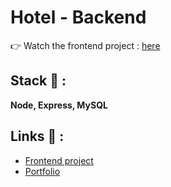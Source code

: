 # Hotel - Backend

👉 Watch the frontend project : [here](https://github.com/clepirault/Hotel)

## Stack 💎 :
**Node, Express, MySQL**

## Links 🔗 :
* [Frontend project](https://github.com/clepirault/Hotel)
* [Portfolio](https://clemence-pirault.vercel.app/portfolio/hotel)

